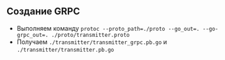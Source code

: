 ## Создание GRPC
-   Выполняем команду `protoc --proto_path=./proto --go_out=. --go-grpc_out=. ./proto/transmitter.proto`
-   Получаем `./transmitter/transmitter_grpc.pb.go` и `./transmitter/transmitter.pb.go`